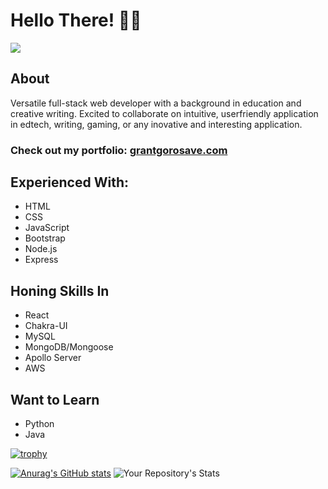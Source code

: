 # Hello There! 👋🧔

![](https://komarev.com/ghpvc/?username=ggorosave)

## About

Versatile full-stack web developer with a background in education and creative writing. Excited to collaborate on intuitive, userfriendly application in edtech, writing, gaming, or any inovative and interesting application.

### Check out my portfolio: [grantgorosave.com](https://www.grantgorosave.com/)

## Experienced With:
- HTML
- CSS
- JavaScript
- Bootstrap
- Node.js
- Express

## Honing Skills In
- React
- Chakra-UI
- MySQL
- MongoDB/Mongoose
- Apollo Server
- AWS

## Want to Learn
- Python
- Java

[![trophy](https://github-profile-trophy.vercel.app/?username=ggorosave&theme=tokyonight&title=Commit,PullRequest,Repositories,Issues)](https://github.com/ryo-ma/github-profile-trophy)

[![Anurag's GitHub stats](https://github-readme-stats.vercel.app/api?username=ggorosave&hide=stars&theme=tokyonight)](https://github.com/anuraghazra/github-readme-stats)  ![Your Repository's Stats](https://github-readme-stats.vercel.app/api/top-langs/?username=ggorosave&theme=blue-green) 


